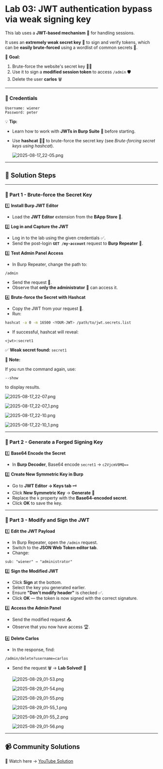 # Lab 03: JWT authentication bypass via weak signing key

This lab uses a **JWT-based mechanism** 🪪 for handling sessions.

It uses an **extremely weak secret key** 🔑 to sign and verify tokens, which can be **easily brute-forced** using a wordlist of common secrets 📜.

🎯 **Goal:**

1. Brute-force the website's secret key 🕵️‍♂️
2. Use it to sign a **modified session token** to access `/admin` 🛡
3. Delete the user **carlos** 🗑

---

### 🔑 Credentials

```
Username: wiener
Password: peter
```

💡 **Tip:**

- Learn how to work with **JWTs in Burp Suite** 🐞 before starting.
- Use **hashcat** 🐱‍💻 to brute-force the secret key (see *Brute-forcing secret keys using hashcat*).
    
    ![2025-08-17_22-05.png](Lab%2003%20JWT%20authentication%20bypass%20via%20weak%20signing%20%20250c172892ad8096a709cea2463d08bd/2025-08-17_22-05.png)
    

---

## 📝 Solution Steps

---

### 🥇 Part 1 - Brute-force the Secret Key

1️⃣ **Install Burp JWT Editor**

- Load the **JWT Editor** extension from the **BApp Store** 🛒.

2️⃣ **Log in and Capture the JWT**

- Log in to the lab using the given credentials ✅.
- Send the post-login **`GET /my-account`** request to **Burp Repeater** 📩.

3️⃣ **Test Admin Panel Access**

- In Burp Repeater, change the path to:

```
/admin
```

- Send the request 🚀.
- Observe that **only the administrator** 👑 can access it.

4️⃣ **Brute-force the Secret with Hashcat**

- Copy the JWT from your request 🪪.
- Run:

```bash
hashcat -a 0 -m 16500 <YOUR-JWT> /path/to/jwt.secrets.list
```

- If successful, hashcat will reveal:

```
<jwt>:secret1
```

✅ **Weak secret found:** `secret1`

📌 **Note:**

If you run the command again, use:

```
--show
```

to display results.

![2025-08-17_22-07.png](Lab%2003%20JWT%20authentication%20bypass%20via%20weak%20signing%20%20250c172892ad8096a709cea2463d08bd/2025-08-17_22-07.png)

![2025-08-17_22-07_1.png](Lab%2003%20JWT%20authentication%20bypass%20via%20weak%20signing%20%20250c172892ad8096a709cea2463d08bd/2025-08-17_22-07_1.png)

![2025-08-17_22-10.png](Lab%2003%20JWT%20authentication%20bypass%20via%20weak%20signing%20%20250c172892ad8096a709cea2463d08bd/2025-08-17_22-10.png)

![2025-08-17_22-10_1.png](Lab%2003%20JWT%20authentication%20bypass%20via%20weak%20signing%20%20250c172892ad8096a709cea2463d08bd/2025-08-17_22-10_1.png)

---

### 🥈 Part 2 - Generate a Forged Signing Key

1️⃣ **Base64 Encode the Secret**

- In **Burp Decoder**, Base64 encode `secret1` → `c2VjcmV0MQ==`

2️⃣ **Create New Symmetric Key in Burp**

- Go to **JWT Editor → Keys tab** 🗝
- Click **New Symmetric Key** → **Generate** 🔄
- Replace the `k` property with the **Base64-encoded secret**.
- Click **OK** to save the key.

---

### 🥉 Part 3 - Modify and Sign the JWT

1️⃣ **Edit the JWT Payload**

- In Burp Repeater, open the `/admin` request.
- Switch to the **JSON Web Token editor tab**.
- Change:

```
sub: "wiener" → "administrator"
```

2️⃣ **Sign the Modified JWT**

- Click **Sign** at the bottom.
- Select the key you generated earlier.
- Ensure **"Don't modify header"** is checked ✅.
- Click **OK** — the token is now signed with the correct signature.

3️⃣ **Access the Admin Panel**

- Send the modified request 📤.
- Observe that you now have access 🏆.

4️⃣ **Delete Carlos**

- In the response, find:

```
/admin/delete?username=carlos
```

- Send the request 🗑 → **Lab Solved!** 🎉
    
    ![2025-08-29_01-53.png](Lab%2003%20JWT%20authentication%20bypass%20via%20weak%20signing%20%20250c172892ad8096a709cea2463d08bd/2025-08-29_01-53.png)
    
    ![2025-08-29_01-54.png](Lab%2003%20JWT%20authentication%20bypass%20via%20weak%20signing%20%20250c172892ad8096a709cea2463d08bd/2025-08-29_01-54.png)
    
    ![2025-08-29_01-55.png](Lab%2003%20JWT%20authentication%20bypass%20via%20weak%20signing%20%20250c172892ad8096a709cea2463d08bd/2025-08-29_01-55.png)
    
    ![2025-08-29_01-55_1.png](Lab%2003%20JWT%20authentication%20bypass%20via%20weak%20signing%20%20250c172892ad8096a709cea2463d08bd/2025-08-29_01-55_1.png)
    
    ![2025-08-29_01-55_2.png](Lab%2003%20JWT%20authentication%20bypass%20via%20weak%20signing%20%20250c172892ad8096a709cea2463d08bd/2025-08-29_01-55_2.png)
    
    ![2025-08-29_01-56.png](Lab%2003%20JWT%20authentication%20bypass%20via%20weak%20signing%20%20250c172892ad8096a709cea2463d08bd/2025-08-29_01-56.png)
    

---

## 📹 Community Solutions

🎥 Watch here → [YouTube Solution](https://youtu.be/ov9yT4WAuzI)
